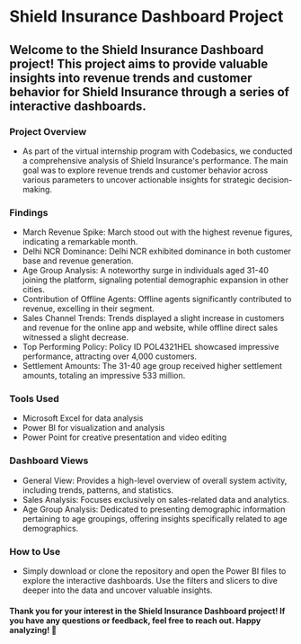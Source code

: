 # Shield Insurance Dashboard Project

## Welcome to the Shield Insurance Dashboard project! This project aims to provide valuable insights into revenue trends and customer behavior for Shield Insurance through a series of interactive dashboards.

### Project Overview
- As part of the virtual internship program with Codebasics, we conducted a comprehensive analysis of Shield Insurance's performance. The main goal was to explore revenue trends and customer behavior across various parameters to uncover actionable insights for strategic decision-making.

### Findings
- March Revenue Spike: March stood out with the highest revenue figures, indicating a remarkable month.
- Delhi NCR Dominance: Delhi NCR exhibited dominance in both customer base and revenue generation.
- Age Group Analysis: A noteworthy surge in individuals aged 31-40 joining the platform, signaling potential demographic expansion in other cities.
- Contribution of Offline Agents: Offline agents significantly contributed to revenue, excelling in their segment.
- Sales Channel Trends: Trends displayed a slight increase in customers and revenue for the online app and website, while offline direct sales witnessed a slight decrease.
- Top Performing Policy: Policy ID POL4321HEL showcased impressive performance, attracting over 4,000 customers.
- Settlement Amounts: The 31-40 age group received higher settlement amounts, totaling an impressive 533 million.

### Tools Used
- Microsoft Excel for data analysis
- Power BI for visualization and analysis
- Power Point for creative presentation and video editing


### Dashboard Views
- General View: Provides a high-level overview of overall system activity, including trends, patterns, and statistics.
- Sales Analysis: Focuses exclusively on sales-related data and analytics.
- Age Group Analysis: Dedicated to presenting demographic information pertaining to age groupings, offering insights specifically related to age demographics.


### How to Use
- Simply download or clone the repository and open the Power BI files to explore the interactive dashboards. Use the filters and slicers to dive deeper into the data and uncover valuable insights.

#### Thank you for your interest in the Shield Insurance Dashboard project! If you have any questions or feedback, feel free to reach out. Happy analyzing! 🚀






